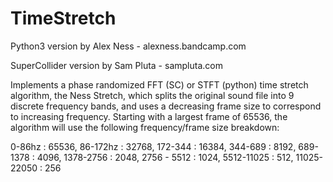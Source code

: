 # TimeStretch

Python3 version by Alex Ness - alexness.bandcamp.com

SuperCollider version by Sam Pluta - sampluta.com

Implements a phase randomized FFT (SC) or STFT (python) time stretch algorithm, the Ness Stretch, which splits the original sound file into 9 discrete frequency bands, and uses a decreasing frame size to correspond to increasing frequency. Starting with a largest frame of 65536, the algorithm will use the following frequency/frame size breakdown:

0-86hz : 65536,
86-172hz : 32768,
172-344 : 16384,
344-689 : 8192,
689-1378 : 4096,
1378-2756 : 2048,
2756 - 5512 : 1024,
5512-11025 : 512,
11025-22050 : 256
